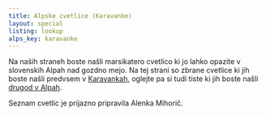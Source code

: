 ```yaml
---
title: Alpske cvetlice (Karavanke)
layout: special
listing: lookup
alps_key: karavanke
---
```

Na naših straneh boste našli marsikatero cvetlico ki jo lahko opazite v slovenskih Alpah nad gozdno mejo. Na tej strani so zbrane cvetlice ki jih boste našli predvsem v [Karavankah](../../region/karavanke/), oglejte pa si tudi tiste ki jih boste našli [drugod v Alpah](../alpske-roze/).

Seznam cvetlic je prijazno pripravila Alenka Mihorič.
